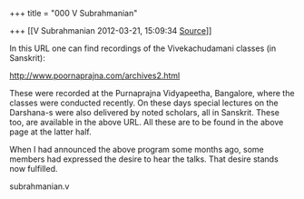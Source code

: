 +++
title = "000 V Subrahmanian"

+++
[[V Subrahmanian	2012-03-21, 15:09:34 [Source](https://groups.google.com/g/bvparishat/c/2Qcjl6QjMnU)]]



In this URL one can find recordings of the Vivekachudamani classes (in Sanskrit):  
  
<http://www.poornaprajna.com/archives2.html>  
  
These were recorded at the Purnaprajna Vidyapeetha, Bangalore, where the classes were conducted recently. On these days special lectures on the Darshana-s were also delivered by noted scholars, all in Sanskrit.
These too, are available in the above URL. All these are to be found in the above page at the latter half.  
  
When I had announced the above program some months ago, some members had expressed the desire to hear the talks. That desire stands now fulfilled.   
  
subrahmanian.v  
  

